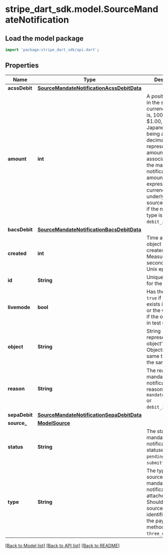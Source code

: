 # stripe_dart_sdk.model.SourceMandateNotification

## Load the model package
```dart
import 'package:stripe_dart_sdk/api.dart';
```

## Properties
Name | Type | Description | Notes
------------ | ------------- | ------------- | -------------
**acssDebit** | [**SourceMandateNotificationAcssDebitData**](SourceMandateNotificationAcssDebitData.md) |  | [optional] 
**amount** | **int** | A positive integer in the smallest currency unit (that is, 100 cents for $1.00, or 1 for ¥1, Japanese Yen being a zero-decimal currency) representing the amount associated with the mandate notification. The amount is expressed in the currency of the underlying source. Required if the notification type is `debit_initiated`. | [optional] 
**bacsDebit** | [**SourceMandateNotificationBacsDebitData**](SourceMandateNotificationBacsDebitData.md) |  | [optional] 
**created** | **int** | Time at which the object was created. Measured in seconds since the Unix epoch. | 
**id** | **String** | Unique identifier for the object. | 
**livemode** | **bool** | Has the value `true` if the object exists in live mode or the value `false` if the object exists in test mode. | 
**object** | **String** | String representing the object's type. Objects of the same type share the same value. | 
**reason** | **String** | The reason of the mandate notification. Valid reasons are `mandate_confirmed` or `debit_initiated`. | 
**sepaDebit** | [**SourceMandateNotificationSepaDebitData**](SourceMandateNotificationSepaDebitData.md) |  | [optional] 
**source_** | [**ModelSource**](ModelSource.md) |  | 
**status** | **String** | The status of the mandate notification. Valid statuses are `pending` or `submitted`. | 
**type** | **String** | The type of source this mandate notification is attached to. Should be the source type identifier code for the payment method, such as `three_d_secure`. | 

[[Back to Model list]](../README.md#documentation-for-models) [[Back to API list]](../README.md#documentation-for-api-endpoints) [[Back to README]](../README.md)


